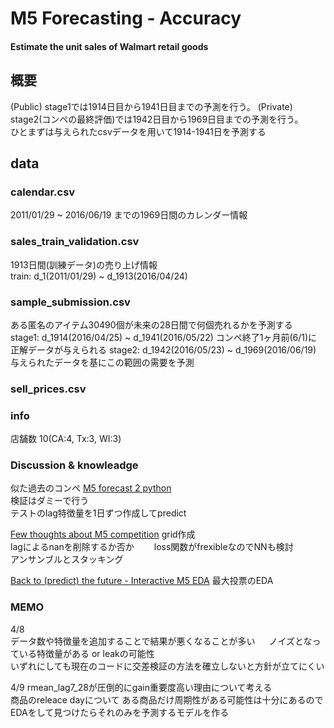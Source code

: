 # M5 Forecasting - Accuracy
#### Estimate the unit sales of Walmart retail goods

## 概要  
(Public) stage1では1914日目から1941日目までの予測を行う。
(Private) stage2(コンペの最終評価)では1942日目から1969日目までの予測を行う。    
ひとまずは与えられたcsvデータを用いて1914-1941日を予測する  

## data
### calendar.csv
2011/01/29 ~ 2016/06/19 までの1969日間のカレンダー情報  

### sales_train_validation.csv  
1913日間(訓練データ)の売り上げ情報  
train: d_1(2011/01/29)  ~ d_1913(2016/04/24)

### sample_submission.csv
ある匿名のアイテム30490個が未来の28日間で何個売れるかを予測する  
stage1: d_1914(2016/04/25) ~ d_1941(2016/05/22)  コンペ終了1ヶ月前(6/1)に正解データが与えられる
stage2: d_1942(2016/05/23) ~ d_1969(2016/06/19)　与えられたデータを基にこの範囲の需要を予測

### sell_prices.csv  

### info
店舗数 10(CA:4, Tx:3, WI:3)

### Discussion & knowleadge
似た過去のコンペ
[M5 forecast 2 python](https://www.kaggle.com/kneroma/m5-forecast-v2-python)  
検証はダミーで行う  
テストのlag特徴量を1日ずつ作成してpredict  

[Few thoughts about M5 competition](https://www.kaggle.com/c/m5-forecasting-accuracy/discussion/138881)
grid作成  
lagによるnanを削除するか否か　　
loss関数がfrexibleなのでNNも検討  
アンサンブルとスタッキング  

[Back to (predict) the future - Interactive M5 EDA](https://www.kaggle.com/headsortails/back-to-predict-the-future-interactive-m5-eda)
最大投票のEDA

### MEMO
4/8  
データ数や特徴量を追加することで結果が悪くなることが多い 　
ノイズとなっている特徴量がある or leakの可能性  
いずれにしても現在のコードに交差検証の方法を確立しないと方針が立てにくい  

4/9
rmean_lag7_28が圧倒的にgain重要度高い理由について考える  
商品のreleace dayについて 
ある商品だけ周期性がある可能性は十分にあるのでEDAをして見つけたらそれのみを予測するモデルを作る
